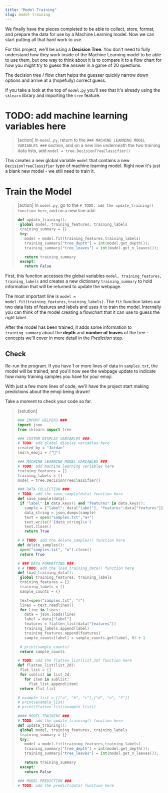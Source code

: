 ```yaml
---
title: "Model Training"
slug: model-training
---
```


We finally have the pieces completed to be able to collect, store, format, and prepare the data for use by a Machine Learning model. Now we can start putting all that hard work to use.

For this project, we'll be using a **Decision Tree**. You don't need to fully understand how they work inside of the Machine Learning model to be able to use them, but one way to think about it is to compare it to a flow chart for how you might try to guess the answer in a game of 20 questions.

<!-- TODO: image of decision tree -->
<!-- example: https://amyklipp.files.wordpress.com/2017/01/flow-chart-animals.jpg?w=620 -->

The decision tree / flow chart helps the guesser quickly narrow down options and arrive at a (hopefully) correct guess.

If you take a look at the top of `model.py` you'll see that it's already using the `sklearn` library and importing the `tree` feature.

# TODO: add machine learning variables here

> [action]
> In `model.py`, return to the `### MACHINE LEARNING MODEL VARIABLES ###` section, and on a new line underneath the two training data lists, add `model = tree.DecisionTreeClassifier()`

This creates a new global variable `model` that contains a new `DecisionTreeClassifier` type of machine learning model. Right now it's just a blank new model - we still need to train it.

# Train the Model

> [action]
> In `model.py`, go to the `# TODO: add the update_training() function here`, and on a new line add:
>```python
>def update_training():
>  global model, training_features, training_labels
>  training_summary = {}
>  try:
>    model = model.fit(training_features,training_labels)
>    training_summary["tree_depth"] = int(model.get_depth());
>    training_summary["tree_leaves"] = int(model.get_n_leaves());
>
>    return training_summary
>  except:
>    return False
>```
>

First, this function accesses the global variables `model, training_features, training_labels` and creates a new dictionary `training_summary` to hold information that will be returned to update the webpage.

The most important line is `model = model.fit(training_features,training_labels)`. The `fit` function takes our two data lists of features and labels and uses it to train the model. Internally you can think of the model creating a flowchart that it can use to guess the right label.

After the model has been trained, it adds some information to `training_summary` about the **depth** and **number of leaves** of the tree - concepts we'll cover in more detail in the _Prediction_ step.

## Check

Re-run the program. If you have 1 or more lines of data in `samples.txt`, the model will be trained, and you'll now see the webpage update to indicate how many training samples you have for your emoji.

<!-- TODO: image of seeing training data counts -->

With just a few more lines of code, we'll have the project start making predictions about the emoji being drawn!

Take a moment to check your code so far.

> [solution]
>
>```python
>### IMPORT HELPERS ###
>import json
>from sklearn import tree
>
>### CUSTOM DISPLAY VARIABLES ###
># TODO: add global display variables here
>created_by = "Jordan"
>learn_emoji = ["🙂"]
>
>### MACHINE LEARNING MODEL VARIABLES ###
># TODO: add machine learning variables here
>training_features = []
>training_labels = []
>model = tree.DecisionTreeClassifier()
>
>### DATA COLLECTION ###
># TODO: add the save_sample(data) function here
>def save_sample(data):
>  if "label" in data.keys() and "features" in data.keys():
>    sample = {"label": data["label"], "features":data["features"]}
>    data_string = json.dumps(sample)
>    text = open("samples.txt","a+")
>    text.write(f'{data_string}\n')
>    text.close()
>    return True
>
># # TODO: add the delete_samples() function here
>def delete_samples():
>  open("samples.txt", "w").close()
>  return True
>
># ### DATA FORMATTING ###
># # TODO: add the load_training_data() function here
>def load_training_data():
>  global training_features, training_labels
>  training_features = []
>  training_labels = []
>  sample_counts = {}
>
>  text=open("samples.txt", "r")
>  lines = text.readlines()
>  for line in lines:
>    data = json.loads(line)
>    label = data["label"]
>    features = flatten_list(data["features"])
>    training_labels.append(label)
>    training_features.append(features)
>    sample_counts[label] = sample_counts.get(label, 0) + 1
>
>  # print(sample_counts)
>  return sample_counts
>
># TODO: add the flatten_list(list_2d) function here
>def flatten_list(list_2d):
>  flat_list = []
>  for sublist in list_2d:
>    for item in sublist:
>      flat_list.append(item)
>  return flat_list
>
># example_list = [["a", "b", "c"],["d", "e", "f"]]
># print(example_list)
># print(flatten_list(example_list))
>
>#### MODEL TRAINING ###
># TODO: add the update_training() function here
>def update_training():
>  global model, training_features, training_labels
>  training_summary = {}
>  try:
>    model = model.fit(training_features,training_labels)
>    training_summary["tree_depth"] = int(model.get_depth());
>    training_summary["tree_leaves"] = int(model.get_n_leaves());
>
>    return training_summary
>  except:
>    return False
>
>### MODEL PREDICTION ###
># TODO: add the predict(data) function here
>```
>

